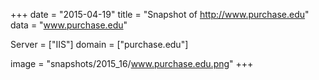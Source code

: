 
+++
date = "2015-04-19"
title = "Snapshot of http://www.purchase.edu"
data = "www.purchase.edu"

Server = ["IIS"]
domain = ["purchase.edu"]

  image = "snapshots/2015_16/www.purchase.edu.png"
+++
#
